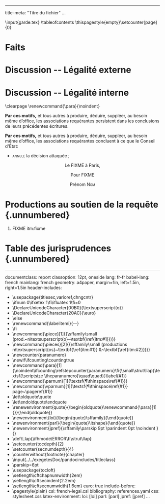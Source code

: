 <!-- AIDE pour les PADS : <https://pad.exegetes.eu.org/group.html/5/pad.html/g.9PizVXtKx3X5Vpe3$Aide-Pad-Pandoc-markdown>
       Aide pour écrire en Markdown (gras, titre, citation, etc.): http://commonmark.org/help/ 
       Manuel d'utilisation : http://pandoc.org/MANUAL.html#pandocs-markdown
       Test en ligne : http://pandoc.org/try/ 
       Pour faire un commentaire : ne pas utiliser le signe "%" mais utiliser le style HTML tel qu'ici 

Wiki : https://exegetes.eu.org/amateurs/doku.php?id=FIXME
PDF : https://nuage.exegetes.eu.org/remote.php/webdav/Commun/outils/FIXME
-->

---
title-meta: "Titre du fichier"
...

<!-- Page de garde LaTeX : https://pad.exegetes.eu.org/group.html/FIXME --> \input{garde.tex}

<!-- Table des matières --> \tableofcontents \thispagestyle{empty}\setcounter{page}{0}


# Faits

# Discussion -- Légalité externe

# Discussion -- Légalité interne




<!-- Dispositif --> \clearpage \renewcommand{\para}{\noindent}

<vfill>

**Par ces motifs,** et tous autres à produire, déduire, suppléer, au besoin même d’office, les associations requérantes persistent dans les conclusions de leurs précédentes écritures.

**Par ces motifs,** et tous autres à produire, déduire, suppléer, au besoin même d’office, les associations requérantes concluent à ce que le Conseil d'État:
    
 - <span style="font-variant:small-caps">annule</span> la décision attaquée ;


<vfill>

<center>Le FIXME à Paris,

Pour FIXME

Prénom <span style="font-variant:small-caps">Nom</span>
</center>

<vfill><vfill>




# Productions au soutien de la requête  {.unnumbered}

1. FIXME <label>itm:fixme</label>



<!-- JP -->

# Table des jurisprudences {.unnumbered}

<div id="refs" class="jpref"></div>


---
documentclass: report
classoption: 12pt, oneside
lang: fr-fr
babel-lang: french
mainlang: french
geometry: a4paper, margin=1in, left=1.5in, right=1.5in
header-includes:
  - \usepackage{titlesec,varioref,chngcntr}
  - \ifnum 0\ifxetex 1\fi\ifluatex 1\fi=0 
  - \DeclareUnicodeCharacter{00B0}{\textsuperscript{o}}
  - \DeclareUnicodeCharacter{20AC}{\euro}
  - \else 
  - \renewcommand{\labelitemi}{--}
  - \fi
  - \newcommand{\piece}[1]{{\sffamily\small (prod.~n\textsuperscript{o}~\textbf{\ref{itm:#1}})}}
  - \newcommand{\pieces}[2]{{\sffamily\small (productions n\textsuperscript{os}~\textbf{\ref{itm:#1}} \&~\textbf{\ref{itm:#2}})}}
  - \newcounter{paranumero}
  - \newif\ifcounting\countingtrue
  - \newcommand{\para}[1]{\noindent\ifcounting\refstepcounter{paranumero}\fi{\small\strut\llap{\textsf{\scriptsize \theparanumero}\quad\quad}}\label{#1}}
  - \newcommand{\parnum}[1]{\textsf{¶\thinspace\ref{#1}}}
  - \newcommand{\vparnum}[1]{\textsf{¶\thinspace\ref{#1}} page~\pageref{#1}}
  - \let\oldquote\quote
  - \let\endoldquote\endquote
  - \renewenvironment{quote}{\begin{oldquote}\renewcommand{\para}[1]{}}{\end{oldquote}}
  - \newenvironment{loi}{\begin{quote}\sffamily}{\end{quote}}
  - \newenvironment{parl}{\begin{quote}\itshape}{\end{quote}}
  - \newenvironment{jpref}{\sffamily\parskip 9pt \parindent 0pt \noindent }{}
  - \def\Llap{\ifhmode\ERROR\fi\strut\llap}
  - \setcounter{tocdepth}{2}
  - \setcounter{secnumdepth}{4}
  - \counterwithout{footnote}{chapter}
  - \input{../../exegetesDoc/pandocincludes/titleclass}
  - \parskip=6pt
  - \usepackage{tocloft}
  - \setlength\cftchapnumwidth{2em}
  - \setlength\cftsecindent{2.2em}
  - \setlength\cftsecnumwidth{1.6em}
euro: true
include-before:
  - \pagestyle{plain}
csl: french-legal.csl
bibliography: references.yaml
css: stylesheet.css
latex-environment:
  loi: [loi]
  parl: [parl]
  jpref: [jpref]
...




